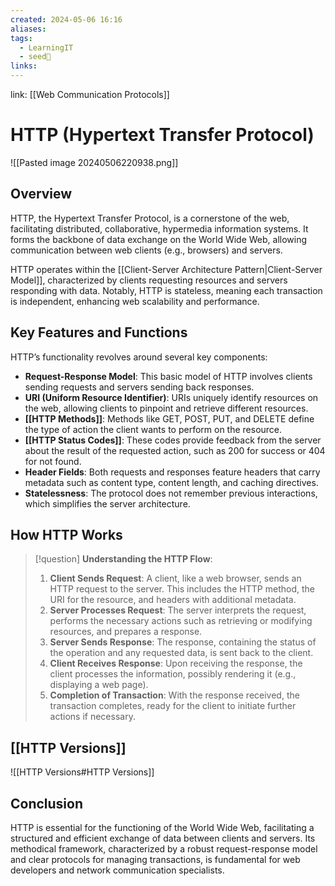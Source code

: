 ```yaml
---
created: 2024-05-06 16:16
aliases: 
tags:
  - LearningIT
  - seed🌱
links:
---
```


link: [[Web Communication Protocols]]

# HTTP (Hypertext Transfer Protocol)

![[Pasted image 20240506220938.png]]

## Overview

HTTP, the Hypertext Transfer Protocol, is a cornerstone of the web, facilitating distributed, collaborative, hypermedia information systems. It forms the backbone of data exchange on the World Wide Web, allowing communication between web clients (e.g., browsers) and servers.

HTTP operates within the [[Client-Server Architecture Pattern|Client-Server Model]], characterized by clients requesting resources and servers responding with data. Notably, HTTP is stateless, meaning each transaction is independent, enhancing web scalability and performance.

## Key Features and Functions

HTTP’s functionality revolves around several key components:

- **Request-Response Model**: This basic model of HTTP involves clients sending requests and servers sending back responses.
- **URI (Uniform Resource Identifier)**: URIs uniquely identify resources on the web, allowing clients to pinpoint and retrieve different resources.
- **[[HTTP Methods]]**: Methods like GET, POST, PUT, and DELETE define the type of action the client wants to perform on the resource.
- **[[HTTP Status Codes]]**: These codes provide feedback from the server about the result of the requested action, such as 200 for success or 404 for not found.
- **Header Fields**: Both requests and responses feature headers that carry metadata such as content type, content length, and caching directives.
- **Statelessness**: The protocol does not remember previous interactions, which simplifies the server architecture.

## How HTTP Works

> [!question] **Understanding the HTTP Flow**:
> 1. **Client Sends Request**: A client, like a web browser, sends an HTTP request to the server. This includes the HTTP method, the URI for the resource, and headers with additional metadata.
> 2. **Server Processes Request**: The server interprets the request, performs the necessary actions such as retrieving or modifying resources, and prepares a response.
> 3. **Server Sends Response**: The response, containing the status of the operation and any requested data, is sent back to the client.
> 4. **Client Receives Response**: Upon receiving the response, the client processes the information, possibly rendering it (e.g., displaying a web page).
> 5. **Completion of Transaction**: With the response received, the transaction completes, ready for the client to initiate further actions if necessary.

## [[HTTP Versions]]
![[HTTP Versions#HTTP Versions]]

## Conclusion

HTTP is essential for the functioning of the World Wide Web, facilitating a structured and efficient exchange of data between clients and servers. Its methodical framework, characterized by a robust request-response model and clear protocols for managing transactions, is fundamental for web developers and network communication specialists.
